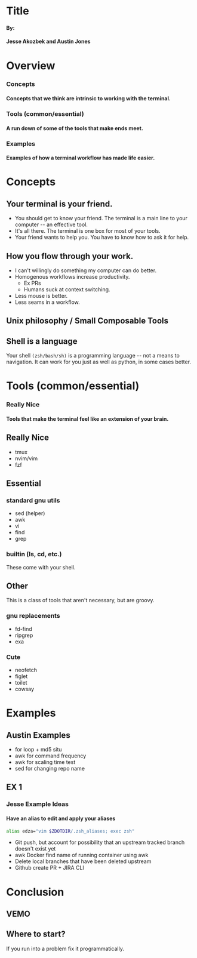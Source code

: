 <!-- JA -->
# Title

#### By:
#### Jesse Akozbek and Austin Jones

# Overview

### Concepts

#### Concepts that we think are intrinsic to working with the terminal.

### Tools (common/essential)

#### A run down of some of the tools that make ends meet.

### Examples

#### Examples of how a terminal workflow has made life easier.

<!-- ## Takeaways? -->

# Concepts

<!-- AJ -->
## Your terminal is your friend.

- You should get to know your friend. The terminal is a main line to
  your computer -- an effective tool.
- It's all there. The terminal is one box for most of your tools.
- Your friend wants to help you. You have to know how to ask it for
  help.

<!-- JA -->
## How you flow through your work.

- I can't willingly do something my computer can do better.
- Homogenous workflows increase productivity.
  - Ex PRs
  - Humans suck at context switching.
- Less mouse is better.
- Less seams in a workflow.

<!-- AJ -->
## Unix philosophy / Small Composable Tools

<!-- JA -->
## Shell is a language

Your shell `(zsh/bash/sh)` is a programming language -- not a means to
navigation. It can work for you just as well as python, in some cases
better.

# Tools (common/essential)

### Really Nice
#### Tools that make the terminal feel like an extension of your brain.

<!-- JA -->
## Really Nice

- tmux
- nvim/vim
- fzf

<!-- Handoff to Austin -->
<!-- AJ -->
## Essential

### standard gnu utils

- sed (helper)
- awk
- vi
- find
- grep

### builtin (ls, cd, etc.)

These come with your shell.

<!-- AJ -->
## Other

This is a class of tools that aren't necessary, but are groovy.

### gnu replacements

- fd-find
- ripgrep
- exa

### Cute

- neofetch
- figlet
- toilet
- cowsay


# Examples

<!-- AJ -->
## Austin Examples
- for loop + md5 situ
- awk for command frequency
- awk for scaling time test
- sed for changing repo name

## EX 1

<!-- Handoff -->
<!-- JA -->
### Jesse Example Ideas
#### Have an alias to edit and apply your aliases

```sh
alias edza="vim $ZDOTDIR/.zsh_aliases; exec zsh"
```

- Git push, but account for possibility that an upstream tracked branch doesn't exist yet
- awk Docker find name of running container using awk
- Delete local branches that have been deleted upstream
- Github create PR + JIRA CLI

# Conclusion

## VEMO

## Where to start?

If you run into a problem fix it programmatically.

